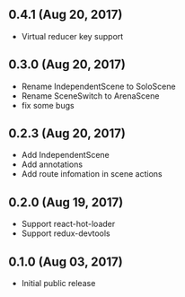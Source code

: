 ## 0.4.1 (Aug 20, 2017)
* Virtual reducer key support

## 0.3.0 (Aug 20, 2017)
* Rename IndependentScene to SoloScene
* Rename SceneSwitch to ArenaScene
* fix some bugs

## 0.2.3 (Aug 20, 2017)

* Add IndependentScene
* Add annotations
* Add route infomation in scene actions

## 0.2.0 (Aug 19, 2017)

* Support react-hot-loader
* Support redux-devtools

## 0.1.0 (Aug 03, 2017)

* Initial public release